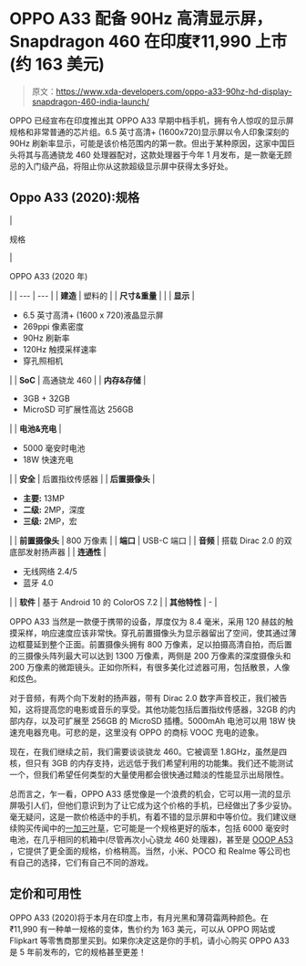 # OPPO A33 配备 90Hz 高清显示屏，Snapdragon 460 在印度₹11,990 上市(约 163 美元)

> 原文：<https://www.xda-developers.com/oppo-a33-90hz-hd-display-snapdragon-460-india-launch/>

OPPO 已经宣布在印度推出其 OPPO A33 早期中档手机，拥有令人惊叹的显示屏规格和非常普通的芯片组。6.5 英寸高清+ (1600x720)显示屏以令人印象深刻的 90Hz 刷新率显示，可能是该价格范围内的第一款。但出于某种原因，这家中国巨头将其与高通骁龙 460 处理器配对，这款处理器于今年 1 月发布，是一款毫无顾忌的入门级产品，将阻止你从这款超级显示屏中获得太多好处。

## Oppo A33 (2020):规格

| 

规格

 | 

OPPO A33 (2020 年)

 |
| --- | --- |
| **建造** | 塑料的 |
| **尺寸&重量** |  |
| **显示** | 

*   6.5 英寸高清+ (1600 x 720)液晶显示屏
*   269ppi 像素密度
*   90Hz 刷新率
*   120Hz 触摸采样速率
*   穿孔照相机

 |
| **SoC** | 高通骁龙 460 |
| **内存&存储** | 

*   3GB + 32GB
*   MicroSD 可扩展性高达 256GB

 |
| **电池&充电** | 

*   5000 毫安时电池
*   18W 快速充电

 |
| **安全** | 后置指纹传感器 |
| **后置摄像头** | 

*   **主要:** 13MP
*   **二级:** 2MP，深度
*   **三级:** 2MP，宏

 |
| **前置摄像头** | 800 万像素 |
| **端口** | USB-C 端口 |
| **音频** | 搭载 Dirac 2.0 的双底部发射扬声器 |
| **连通性** | 

*   无线网络 2.4/5
*   蓝牙 4.0

 |
| **软件** | 基于 Android 10 的 ColorOS 7.2 |
| **其他特性** | - |

OPPO A33 当然是一款便于携带的设备，厚度仅为 8.4 毫米，采用 120 赫兹的触摸采样，响应速度应该非常快。穿孔前置摄像头为显示器留出了空间，使其通过薄边框蔓延到整个正面。前置摄像头拥有 800 万像素，足以拍摄高清自拍，而后置的三摄像头阵列最大可以达到 1300 万像素，两侧是 200 万像素的深度摄像头和 200 万像素的微距镜头。正如你所料，有很多美化过滤器可用，包括散景，人像和炫色。

对于音频，有两个向下发射的扬声器，带有 Dirac 2.0 数字声音校正，我们被告知，这将提高您的电影或音乐的享受。其他功能包括后置指纹传感器，32GB 的内部内存，以及可扩展至 256GB 的 MicroSD 插槽。5000mAh 电池可以用 18W 快速充电器充电。可悲的是，这里没有 OPPO 的商标 VOOC 充电的迹象。

现在，在我们继续之前，我们需要谈谈骁龙 460。它被调至 1.8GHz，虽然是四核，但只有 3GB 的内存支持，远远低于我们希望利用的功能集。我们还不能测试一个，但我们希望任何类型的大量使用都会很快通过黯淡的性能显示出局限性。

总而言之，乍一看，OPPO A33 感觉像是一个浪费的机会，它可以用一流的显示屏吸引人们，但他们意识到为了让它成为这个价格的手机，已经做出了多少妥协。毫无疑问，这是一款价格适中的手机，有着不错的显示屏和中等价位。我们建议继续购买传闻中的[一加三叶草](https://www.xda-developers.com/oneplus-clover-hd-display-snapdragon-460-rumored-launch-globally/?utm_content=buffer59889&utm_medium=social&utm_source=twitter.com&utm_campaign=buffer)，它可能是一个规格更好的版本，包括 6000 毫安时电池，在几乎相同的机箱中(尽管再次小心骁龙 460 处理器)，甚至是 [OOOP A53](https://www.xda-developers.com/oppo-a53-qualcomm-snapdragon-460-5000mah-battery-launched-india/) ，它提供了更全面的规格，价格稍高。当然，小米、POCO 和 Realme 等公司也有自己的选择，它们有自己不同的游戏。

## 定价和可用性

OPPO A33 (2020)将于本月在印度上市，有月光黑和薄荷霜两种颜色。在₹11,990 有一种单一规格的变体，售价约为 163 美元，可以从 OPPO 网站或 Flipkart 等零售商那里买到。如果你决定这是你的手机，请小心购买 OPPO A33 是 5 年前发布的，它的规格甚至更差！